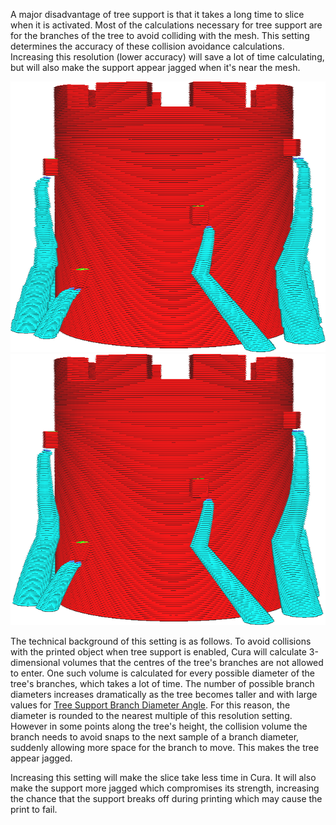 A major disadvantage of tree support is that it takes a long time to slice when it is activated. Most of the calculations necessary for tree support are for the branches of the tree to avoid colliding with the mesh. This setting determines the accuracy of these collision avoidance calculations. Increasing this resolution (lower accuracy) will save a lot of time calculating, but will also make the support appear jagged when it's near the mesh.

![A low resolution (0.2mm) causes the branches to become jagged](images/support_tree_collision_resolution_lo.png)
![A high resolution (0.02mm) creates smooth branches](images/support_tree_collision_resolution_hi.png)

The technical background of this setting is as follows. To avoid collisions with the printed object when tree support is enabled, Cura will calculate 3-dimensional volumes that the centres of the tree's branches are not allowed to enter. One such volume is calculated for every possible diameter of the tree's branches, which takes a lot of time. The number of possible branch diameters increases dramatically as the tree becomes taller and with large values for [Tree Support Branch Diameter Angle](support_tree_branch_diameter_angle.md). For this reason, the diameter is rounded to the nearest multiple of this resolution setting. However in some points along the tree's height, the collision volume the branch needs to avoid snaps to the next sample of a branch diameter, suddenly allowing more space for the branch to move. This makes the tree appear jagged.

Increasing this setting will make the slice take less time in Cura. It will also make the support more jagged which compromises its strength, increasing the chance that the support breaks off during printing which may cause the print to fail.